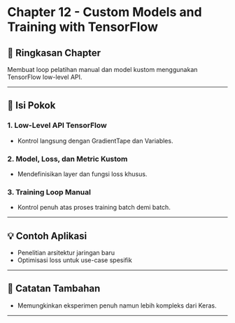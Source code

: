 # Chapter 12 - Custom Models and Training with TensorFlow

## 📘 Ringkasan Chapter
Membuat loop pelatihan manual dan model kustom menggunakan TensorFlow low-level API.

---

## 📌 Isi Pokok
### 1. Low-Level API TensorFlow
- Kontrol langsung dengan GradientTape dan Variables.

### 2. Model, Loss, dan Metric Kustom
- Mendefinisikan layer dan fungsi loss khusus.

### 3. Training Loop Manual
- Kontrol penuh atas proses training batch demi batch.

---

## 💡 Contoh Aplikasi
- Penelitian arsitektur jaringan baru
- Optimisasi loss untuk use-case spesifik

---

## 🧠 Catatan Tambahan
- Memungkinkan eksperimen penuh namun lebih kompleks dari Keras.

---
